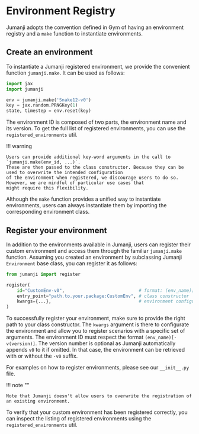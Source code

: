 # Environment Registry

Jumanji adopts the convention defined in Gym of having an environment registry and a `make` function
to instantiate environments.

## Create an environment

To instantiate a Jumanji registered environment, we provide the convenient function `jumanji.make`.
It can be used as follows:

```python
import jax
import jumanji

env = jumanji.make('Snake12-v0')
key = jax.random.PRNGKey(1)
state, timestep = env.reset(key)
```

The environment ID is composed of two parts, the environment name and its version.
To get the full list of registered environments, you can use the `registered_environments` util.

!!! warning

    Users can provide additional key-word arguments in the call to `jumanji.make(env_id, ...)`.
    These are then passed to the class constructor. Because they can be used to overwrite the intended configuration
    of the environment when registered, we discourage users to do so. However, we are mindful of particular use cases that
    might require this flexibility.

Although the `make` function provides a unified way to instantiate environments,
users can always instantiate them by importing the corresponding environment class.

## Register your environment

In addition to the environments available in Jumanji, users can register their custom environment and access them through the
familiar `jumanji.make` function. Assuming you created an environment by subclassing Jumanji `Environment` base class,
you can register it as follows:

```python
from jumanji import register

register(
    id="CustomEnv-v0",                            # format: (env_name)[-v(version)]
    entry_point="path.to.your.package:CustomEnv", # class constructor
    kwargs={...},                                 # environment configuration
)
```

To successfully register your environment, make sure to provide the right path to your class constructor.
The `kwargs` argument is there to configurate the environment and allow you to register scenarios with a specific set of arguments.
The environment ID must respect the format `(env_name)[-v(version)]`.
The version number is optional as Jumanji automatically appends `v0` to it if omitted.
In that case, the environment can be retrieved with or without the `-v0` suffix.

For examples on how to register environments, please see our `__init__.py` file.

!!! note ""

    Note that Jumanji doesn't allow users to overwrite the registration of an existing environment.

To verify that your custom environment has been registered correctly,
you can inspect the listing of registered environments using the `registered_environments` util.
